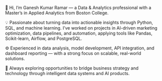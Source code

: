 👋 Hi, I’m Ganesh Kumar Ramar — a Data & Analytics professional with a Master’s in Applied Analytics from Boston College.

💡 Passionate about turning data into actionable insights through Python, SQL, and machine learning. I’ve worked on projects in AI-driven marketing optimization, data pipelines, and automation, applying tools like Pandas, Scikit-learn, Airflow, and PostgreSQL.

⚙️ Experienced in data analysis, model development, API integration, and dashboard reporting — with a strong focus on scalable, real-world solutions.

🚀 Always exploring opportunities to bridge business strategy and technology through intelligent data systems and AI products.

<!---
ramarg/ramarg is a ✨ special ✨ repository because its `README.md` (this file) appears on your GitHub profile.
You can click the Preview link to take a look at your changes.
--->

